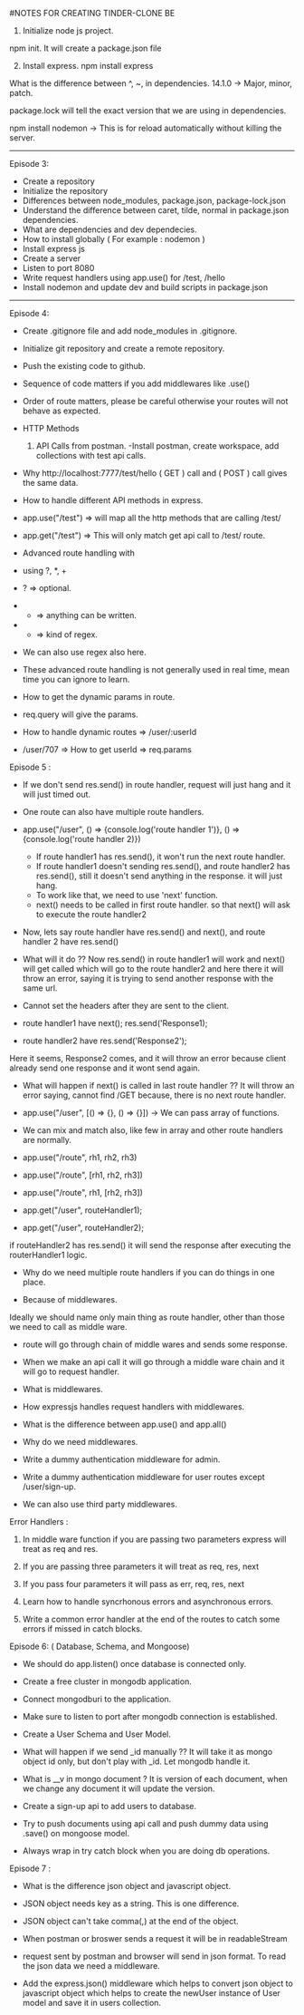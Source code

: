 #NOTES FOR CREATING TINDER-CLONE BE

1. Initialize node js project.

npm init.
It will create a package.json file

2. Install express. 
npm install express


What is the difference between ^, ~, in dependencies. 
14.1.0 -> Major, minor, patch.  


package.lock will tell the exact version that we are using in dependencies. 

npm install nodemon -> This is for reload automatically without killing the server. 

---

Episode 3: 

- Create a repository
- Initialize the repository
- Differences between node_modules, package.json, package-lock.json
- Understand the difference between caret, tilde, normal in package.json dependencies. 
- What are dependencies and dev dependecies. 
- How to install globally ( For example : nodemon )
- Install express js
- Create a server
- Listen to port 8080
- Write request handlers using app.use() for /test, /hello
- Install nodemon and update dev and build scripts in package.json


---

Episode 4: 

- Create .gitignore file and add node_modules in .gitignore.
- Initialize git repository and create a remote repository. 
- Push the existing code to github. 

- Sequence of code matters if you add middlewares like .use()
- Order of route matters, please be careful otherwise your routes will not behave as expected. 
- HTTP Methods 
    1. API Calls from postman.
-Install postman, create workspace, add collections with test api calls. 
- Why http://localhost:7777/test/hello ( GET ) call and ( POST ) call gives the same data.

- How to handle different API methods in express. 
- app.use("/test") => will map all the http methods that are calling /test/
- app.get("/test") => This will only match get api call to /test/ route.

- Advanced route handling with 
- using ?, *, + 
- ? => optional.
- * => anything can be written.
- + => kind of regex. 
- We can also use regex also here. 
- These advanced route handling is not generally used in real time, mean time you can ignore to learn.

- How to get the dynamic params in route. 
- req.query will give the params.


- How to handle dynamic routes => /user/:userId
- /user/707 => How to get userId => req.params


Episode 5 : 

- If we don't send res.send() in route handler, request will just hang and it will just timed out. 
- One route can also have multiple route handlers.
- app.use("/user", () => {console.log('route handler 1')}, () => {console.log('route handler 2)})
    - If route handler1 has res.send(), it won't run the next route handler.
    - If route handler1 doesn't sending res.send(), and route handler2 has res.send(), still it doesn't send anything in the response. it will just hang. 
    - To work like that, we need to use 'next' function. 
    - next() needs to be called in first route handler. so that next() will ask to execute the route handler2


- Now, lets say route handler have res.send() and next(), and route handler 2 have res.send()
- What will it do ?? 
    Now res.send() in route handler1 will work and next() will get called which will go to the route handler2 and here there it will throw an error, saying it is trying to send another response with the same url.
- Cannot set the headers after they are sent to the client. 



- route handler1 have 
    next();
    res.send('Response1);

- route handler2 have 
    res.send('Response2');

Here it seems, Response2 comes, and it will throw an error because client already send one response and it wont send again. 




- What will happen if next() is called in last route handler ?? 
    It will throw an error saying, cannot find /GET because, there is no next route handler. 


- app.use("/user", [() => {}, () => {}]) -> We can pass array of functions. 
- We can mix and match also, like few in array and other route handlers are normally. 


- app.use("/route", rh1, rh2, rh3)
- app.use("/route", [rh1, rh2, rh3])
- app.use("/route", rh1, [rh2, rh3])



- app.get("/user", routeHandler1);
- app.get("/user", routeHandler2);

if routeHandler2 has res.send() it will send the response after executing the routerHandler1 logic.


* Why do we need multiple route handlers if you can do things in one place. 
- Because of middlewares. 


Ideally we should name only main thing as route handler, other than those we need to call as middle ware. 

- route will go through chain of middle wares and sends some response. 

- When we make an api call it will go through a middle ware chain and it will go to request handler. 

- What is middlewares.
- How expressjs handles request handlers with middlewares.

- What is the difference between app.use() and app.all()
- Why do we need middlewares. 
- Write a dummy authentication middleware for admin. 
- Write a dummy authentication middleware for user routes except /user/sign-up. 
- We can also use third party middlewares. 


Error Handlers : 

1. In middle ware function if you are passing two parameters express will treat as req and res. 
2. If you are passing three parameters it will treat as req, res, next
3. If you pass four parameters it will pass as err, req, res, next 
4. Learn how to handle syncrhonous errors and asynchronous errors.


5. Write a common error handler at the end of the routes to catch some errors if missed in catch blocks.



Episode 6: ( Database, Schema, and Mongoose)


- We should do app.listen() once database is connected only. 
- Create a free cluster in mongodb application. 
- Connect mongodburi to the application. 
- Make sure to listen to port after mongodb connection is established.
- Create a User Schema and User Model. 
- What will happen if we send _id manually ?? 
    It will take it as mongo object id only, but don't play with _id. Let mongodb handle it. 

- What is __v in mongo document ?
    It is version of each document, when we change any document it will update the version. 

- Create a sign-up api to add users to database. 
- Try to push documents using api call and push dummy data using .save() on mongoose model. 
- Always wrap in try catch block when you are doing db operations.



Episode 7 : 

- What is the difference json object and javascript object.
- JSON object needs key as a string. This is one difference. 
- JSON object can't take comma(,) at the end of the object. 

- When postman or broswer sends a request it will be in readableStream
- request sent by postman and browser will send in json format. To read the json data we need a middleware. 

- Add the express.json() middleware which helps to convert json object to javascript object which helps to create the newUser instance of User model and save it in users collection. 